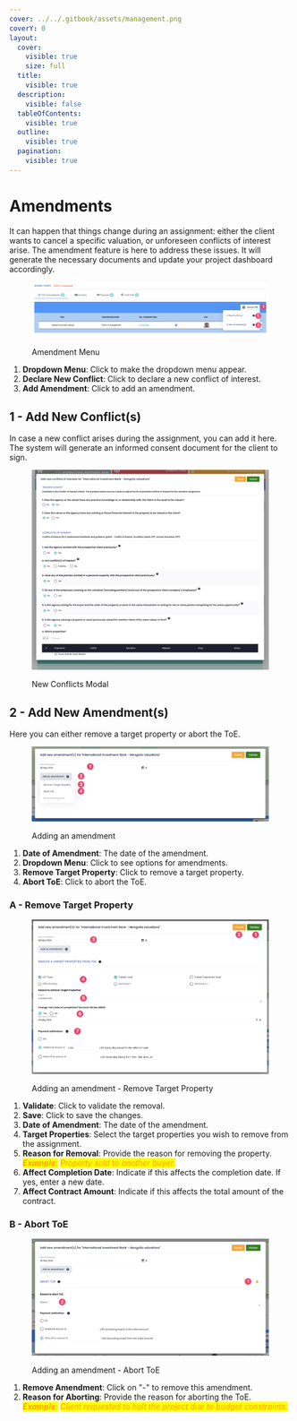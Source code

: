 ```yaml
---
cover: ../../.gitbook/assets/management.png
coverY: 0
layout:
  cover:
    visible: true
    size: full
  title:
    visible: true
  description:
    visible: false
  tableOfContents:
    visible: true
  outline:
    visible: true
  pagination:
    visible: true
---
```


# Amendments

It can happen that things change during an assignment: either the client wants to cancel a specific valuation, or unforeseen conflicts of interest arise. The amendment feature is here to address these issues. It will generate the necessary documents and update your project dashboard accordingly.

<figure><img src="../../.gitbook/assets/CleanShot 2024-05-28 at 06.17.26@2x.png" alt=""><figcaption><p>Amendment Menu</p></figcaption></figure>

1. **Dropdown Menu**: Click to make the dropdown menu appear.&#x20;
2. **Declare New Conflict**: Click to declare a new conflict of interest.
3. **Add Amendment**: Click to add an amendment.

## 1 - Add New Conflict(s)

In case a new conflict arises during the assignment, you can add it here. The system will generate an informed consent document for the client to sign.

<figure><img src="../../.gitbook/assets/CleanShot 2024-05-28 at 06.18.41@2x.png" alt=""><figcaption><p>New Conflicts Modal</p></figcaption></figure>

## 2 - Add New Amendment(s)

Here you can either remove a target property or abort the ToE.

<figure><img src="../../.gitbook/assets/CleanShot 2024-05-28 at 06.19.50@2x.png" alt=""><figcaption><p>Adding an amendment</p></figcaption></figure>

1. **Date of Amendment**: The date of the amendment.&#x20;
2. **Dropdown Menu**: Click to see options for amendments.&#x20;
3. **Remove Target Property**: Click to remove a target property.&#x20;
4. **Abort ToE**: Click to abort the ToE.

### A - Remove Target Property

<figure><img src="../../.gitbook/assets/CleanShot 2024-05-28 at 06.23.15@2x.png" alt=""><figcaption><p>Adding an amendment - Remove Target Property</p></figcaption></figure>

1. **Validate**: Click to validate the removal.&#x20;
2. **Save**: Click to save the changes.&#x20;
3. **Date of Amendment**: The date of the amendment.&#x20;
4. **Target Properties**: Select the target properties you wish to remove from the assignment.&#x20;
5. **Reason for Removal**: Provide the reason for removing the property. \
   _<mark style="color:orange;">**Example**</mark>_<mark style="color:orange;">:</mark> <mark style="color:orange;"></mark>_<mark style="color:orange;">Property sold to another buyer.</mark>_&#x20;
6. **Affect Completion Date**: Indicate if this affects the completion date. If yes, enter a new date.&#x20;
7. **Affect Contract Amount**: Indicate if this affects the total amount of the contract.

### B - Abort ToE

<figure><img src="../../.gitbook/assets/CleanShot 2024-05-28 at 06.24.47@2x.png" alt=""><figcaption><p>Adding an amendment - Abort ToE</p></figcaption></figure>

1. **Remove Amendment**: Click on "-" to remove this amendment.&#x20;
2. **Reason for Aborting**: Provide the reason for aborting the ToE. \
   _<mark style="color:orange;">**Example**</mark>_<mark style="color:orange;">:</mark> <mark style="color:orange;"></mark>_<mark style="color:orange;">Client requested to halt the project due to budget constraints.</mark>_

